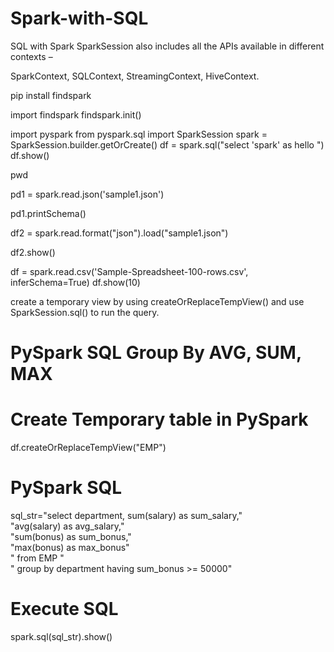 # Spark-with-SQL
SQL with Spark
SparkSession also includes all the APIs available in different contexts –

SparkContext,
SQLContext,
StreamingContext,
HiveContext.

pip install findspark 

import findspark
findspark.init()

import pyspark
from pyspark.sql import SparkSession
spark = SparkSession.builder.getOrCreate()
df = spark.sql("select 'spark' as hello ")
df.show()

pwd

pd1 = spark.read.json('sample1.json')

pd1.printSchema()

df2 = spark.read.format("json").load("sample1.json") 

df2.show()

df = spark.read.csv('Sample-Spreadsheet-100-rows.csv', inferSchema=True)
df.show(10)



create a temporary view by using createOrReplaceTempView() and use SparkSession.sql() to run the query. 
# PySpark SQL Group By AVG, SUM, MAX
# Create Temporary table in PySpark
df.createOrReplaceTempView("EMP")

# PySpark SQL
sql_str="select department, sum(salary) as sum_salary," \
"avg(salary) as avg_salary," \
"sum(bonus) as sum_bonus," \
"max(bonus) as max_bonus" \
" from EMP "  \
" group by department having sum_bonus >= 50000"

# Execute SQL
spark.sql(sql_str).show()

